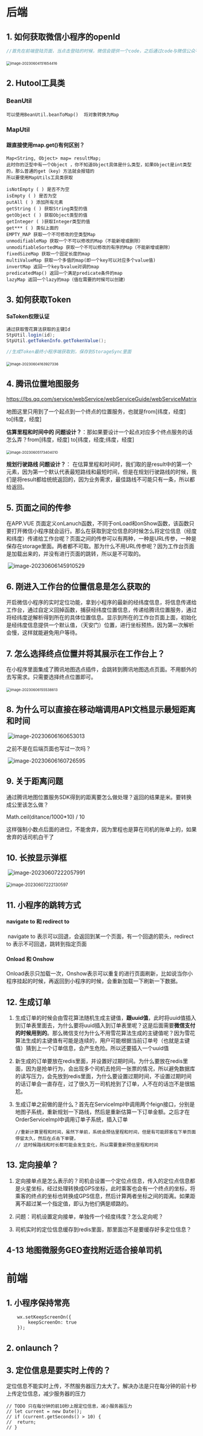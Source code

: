# 后端

## 1.	如何获取微信小程序的openId

```java
//首先在前端登陆页面，当点击登陆的时候，微信会提供一个code，之后通过code与微信公众平台注册的AppId和密钥，发送给微信服务器，微信服务器会解析生成OpenID

```

​	<img src="代驾笔记.assets/image-20230604151654416.png" alt="image-20230604151654416" style="zoom:67%;" />

## 2.	Hutool工具类

### BeanUtil

```
可以使用BeanUtil.beanToMap()  将对象转换为Map
```

### MapUtil

#### 跟直接使用map.get()有何区别？

```
Map<String, Object> map= resultMap;
此时你的泛型中有一个Object ，你不知道Object具体是什么类型，如果Object是int类型的，那么普通的get（key）方法就会报错的
所以要使用MapUtils工具类获取
```

```
isNotEmpty ( ) 是否不为空
isEmpty ( ) 是否为空
putAll ( ) 添加所有元素
getString ( ) 获取String类型的值
getObject ( ) 获取Object类型的值
getInteger ( )获取Integer类型的值
get*** ( ) 类似上面的
EMPTY_MAP 获取一个不可修改的空类型Map
unmodifiableMap 获取一个不可以修改的Map（不能新增或删除）
unmodifiableSortedMap 获取一个不可以修改的有序的Map（不能新增或删除）
fixedSizeMap 获取一个固定长度的map
multiValueMap 获取一个多值的map(即一个key可以对应多个value值)
invertMap 返回一个key与value对调的map
predicatedMap() 返回一个满足predicate条件的map
lazyMap 返回一个lazy的map（值在需要的时候可以创建）
```

## 3.	如何获取Token

#### SaToken权限认证

```java
通过获取雪花算法获取的主键Id
StpUtil.login(id);
StpUtil.getTokenInfo.getTokenValue();

//生成Token最终小程序端获取到，保存到StorageSync里面
```

​	<img src="代驾笔记.assets/image-20230604163927336.png" alt="image-20230604163927336" style="zoom:67%;" />

## 4.	腾讯位置地图服务

https://lbs.qq.com/service/webService/webServiceGuide/webServiceMatrix

地图这里只用到了一个起点到一个终点的位置服务，也就是from[纬度，经度] 	 to[纬度，经度]

**估算里程和时间中的	问题设计？**：那如果要设计一个起点对应多个终点服务的话怎么弄？from[纬度，经度]		 to[纬度，经度;纬度，经度]

​	<img src="代驾笔记.assets/image-20230605173404010.png" alt="image-20230605173404010" style="zoom: 67%;" />

**规划行驶路线	问题设计？**：	在估算里程和时间时，我们取的是result中的第一个元素，因为第一个默认代表最短路线和最短时间，但是在规划行驶路线的时候，我们是将result都给统统返回的，因为业务需求，最佳路线不可能只有一条，所以都给返回。

## 5.	页面之间的传参

在APP.VUE	页面定义onLanuch函数，不同于onLoad和onShow函数，该函数只要打开微信小程序就会运行。那么在获取到定位信息的时候怎么将定位信息（经度和纬度）传递给工作台呢？页面之间的传参可以有两种，一种是URL传参，一种是保存在storage里面。两者都不可取。那为什么不用URL传参呢？因为工作台页面是加载出来的，并没有进行页面的跳转，所以是不可取的。

​	![image-20230606145910529](代驾笔记.assets/image-20230606145910529.png)

## 6.	刚进入工作台的位置信息是怎么获取的

开启微信小程序的实时定位功能，拿到小程序的最新的经纬度信息，将信息传递给工作台，通过自定义回掉函数，捕获经纬度位置信息，传递给腾讯位置服务，通过将经纬度逆解析得到所在的具体位置信息。显示到所在的工作台页面上面，初始化是经纬度信息提供一个默认值，（天安门）位置，进行坐标预热，因为第一次解析会慢，这样就能避免用户等待。

## 7.	怎么选择终点位置并将其展示在工作台上？

在小程序里面集成了腾讯地图选点插件，会跳转到腾讯地图选点页面。不用额外的去写需求。只需要选择终点位置即可。

​	<img src="代驾笔记.assets/image-20230606155538613.png" alt="image-20230606155538613" style="zoom: 67%;" />

## 8.	为什么可以直接在移动端调用API文档显示最短距离和时间

​	![image-20230606160653013](代驾笔记.assets/image-20230606160653013.png)

之前不是在后端页面也写过一次吗？

​	![image-20230606160726595](代驾笔记.assets/image-20230606160726595.png)

## 9.	关于距离问题

通过腾讯地图位置服务SDK得到的距离要怎么做处理？返回的结果是米。要转换成公里该怎么做？

Math.ceil(ditance/1000*10) / 10

这样强制小数点后面的进位，不能舍弃，因为里程也是算在司机的账单上的，如果舍弃的话司机白干了

## 10.	长按显示弹框

​	![image-20230607222057991](代驾笔记.assets/image-20230607222057991.png)

​	<img src="代驾笔记.assets/image-20230607222130597.png" alt="image-20230607222130597" style="zoom:80%;" />

## 11.	小程序的跳转方式

#### 	navigate to 和 redirect to 

​	navigate to 表示可以回退，会返回到某一个页面，有一个回退的箭头，redirect to 表示不可回退，跳转到指定页面

#### 	Onload 和 Onshow

​	Onload表示只加载一次，Onshow表示可以重复的进行页面刷新，比如说当你小程序挂起的时候，再返回到小程序的时候，会重新加载一下刷新一下数据。

## 12.	生成订单

1. 生成订单的时候会由雪花算法随机生成主键值，**跟uuid值**，此时将uuid值插入到订单表里面去，为什么要将uuid插入到订单表里呢？这是后面需要**微信支付的时候用到的**。那么微信支付为什么不用雪花算法生成的主键值呢？因为雪花算法生成的主键值有可能是连续的，用户可能根据当前订单号（也就是主键值）猜到上一个订单信息，会产生危险。所以还要插入一个uuid值

2. 新生成的订单要放在redis里面，并设置好过期时间。为什么要放在redis里面，因为是抢单行为，会出现多个司机去抢同一张票的情况，所以避免数据库的读写压力，会先放到redis里面，为什么要设置过期时间，不设置过期时间的话订单会一直存在，过了很久万一司机抢到了订单，人不在的话岂不是很尴尬。

3. 生成订单之前做的是什么？首先在ServiceImpl中调用两个feign接口，分别是地图子系统，重新规划一下路线，然后是重新估算一下订单金额。之后才在OrderServiceImpl中调用订单子系统，插入订单

   ```
   //重新计算里程和时间，虽然下单前，系统会预估里程和时间，但是有可能顾客在下单页面停留太久，然后在点击下单键，
   // 这时候路线和时长都可能会发生变化，所以需要重新预估里程和时间
   ```

## 13.	定向接单？

1. 定向接单点是怎么表示的？司机会设置一个定位点信息，传入的定位点信息都是火星坐标，经过处理转换成GPS坐标，此时乘客也会有一个终点的坐标，将乘客的终点的坐标也转换成GPS信息，然后计算两者坐标之间的距离。如果距离不超过某一个指定值，即认为他们俩是顺路的。

2. 问题：司机设置定向接单，单独传一个经度纬度？怎么定向呢？

3. 司机实时的定位信息缓存到redis里面，那里面岂不是要缓存好多定位信息？

## 4-13	地图微服务GEO查找附近适合接单司机



# 前端

## 1.	小程序保持常亮

		wx.setKeepScreenOn({
			keepScreenOn: true
		});

## 2.	onlaunch？

## 3.	定位信息是要实时上传的？

定位信息不能实时上传，不然服务器压力太大了。解决办法是只在每分钟的前十秒上传定位信息，减少服务器的压力

	// TODO 只在每分钟的前10秒上报定位信息，减小服务器压力
	// let current = new Date();
	// if (current.getSeconds() > 10) {
	// 	return;
	// }